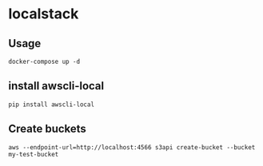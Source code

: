 # localstack

## Usage
```
docker-compose up -d
```

## install awscli-local
```
pip install awscli-local
```

## Create buckets

```
aws --endpoint-url=http://localhost:4566 s3api create-bucket --bucket my-test-bucket
```
